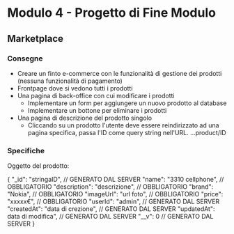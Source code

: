 # Modulo 4 - Progetto di Fine Modulo
## Marketplace

### Consegne

- Creare un finto e-commerce con le funzionalità di gestione dei prodotti (nessuna funzionalità di pagamento)
- Frontpage dove si vedono tutti i prodotti
- Una pagina di back-office con cui modificare i prodotti
    - Implementare un form per aggiungere un nuovo prodotto al database
    - Implementare un bottone per eliminare i prodotti
- Una pagina di descrizione del prodotto singolo
    - Cliccando su un prodotto l'utente deve essere reindirizzato ad una pagina specifica, passa l'ID come query string nell'URL.
      ...product/ID

### Specifiche

Oggetto del prodotto:

{
    "_id": "stringaID",                     // GENERATO DAL SERVER
    "name": "3310 cellphone",               // OBBLIGATORIO
    "description": "descrizione",           // OBBLIGATORIO
    "brand": "Nokia",                       // OBBLIGATORIO
    "imageUrl": "url foto",                 // OBBLIGATORIO
    "price": "xxxxx€",                      // OBBLIGATORIO
    "userId": "admin",                      // GENERATO DAL SERVER 
    "createdAt": "data di crezione",        // GENERATO DAL SERVER
    "updatedAt": data di modifica",         // GENERATO DAL SERVER
    "__v": 0                                // GENERATO DAL SERVER
}


